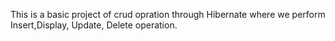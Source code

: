 This is a basic project of crud opration through Hibernate where we perform Insert,Display, Update, Delete operation.
